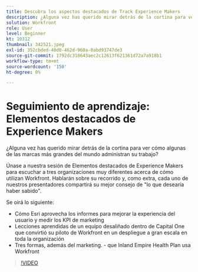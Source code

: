 ```yaml
---
title: Descubra los aspectos destacados de Track Experience Makers
description: ¿Alguna vez has querido mirar detrás de la cortina para ver cómo algunas de las marcas más grandes del mundo administran su trabajo?
solution: Workfront
role: User
level: Beginner
kt: 10312
thumbnail: 342521.jpeg
exl-id: 352cbded-40d0-462d-960a-0abd93747de3
source-git-commit: 1792dc318643aec2c12613f621361d72a7a918b1
workflow-type: tm+mt
source-wordcount: '150'
ht-degree: 0%

---
```


# Seguimiento de aprendizaje: Elementos destacados de Experience Makers

¿Alguna vez has querido mirar detrás de la cortina para ver cómo algunas de las marcas más grandes del mundo administran su trabajo?

Únase a nuestra sesión de Elementos destacados de Experience Makers para escuchar a tres organizaciones muy diferentes acerca de cómo utilizan Workfront. Hablarán sobre su recorrido y, como extra, cada uno de nuestros presentadores compartirá su mejor consejo de &quot;lo que desearía haber sabido&quot;.

Se oirá lo siguiente:

* Cómo Esri aprovecha los informes para mejorar la experiencia del usuario y medir los KPI de marketing
* Lecciones aprendidas de un equipo desaliñado dentro de Capital One que convirtió su piloto de Workfront en un despliegue a gran escala en toda la organización
* Tres formas, además del marketing. - que Inland Empire Health Plan usa Workfront

>[!VIDEO](https://video.tv.adobe.com/v/342521/?quality=12&learn=on)
